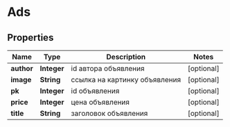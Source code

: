 

# Ads

## Properties

Name | Type | Description | Notes
------------ | ------------- | ------------- | -------------
**author** | **Integer** | id автора объявления |  [optional]
**image** | **String** | ссылка на картинку объявления |  [optional]
**pk** | **Integer** | id объявления |  [optional]
**price** | **Integer** | цена объявления |  [optional]
**title** | **String** | заголовок объявления |  [optional]



